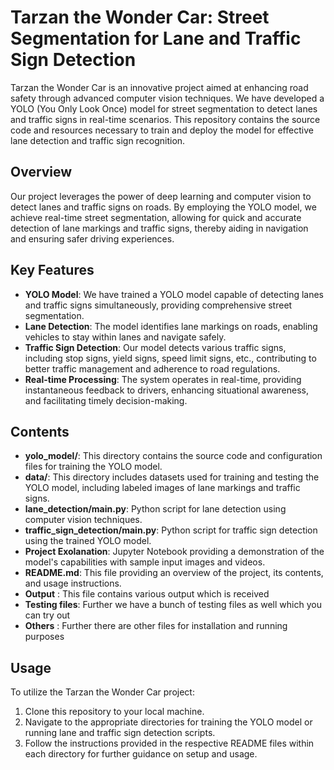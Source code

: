 # Tarzan the Wonder Car: Street Segmentation for Lane and Traffic Sign Detection

Tarzan the Wonder Car is an innovative project aimed at enhancing road safety through advanced computer vision techniques. We have developed a YOLO (You Only Look Once) model for street segmentation to detect lanes and traffic signs in real-time scenarios. This repository contains the source code and resources necessary to train and deploy the model for effective lane detection and traffic sign recognition.

## Overview

Our project leverages the power of deep learning and computer vision to detect lanes and traffic signs on roads. By employing the YOLO model, we achieve real-time street segmentation, allowing for quick and accurate detection of lane markings and traffic signs, thereby aiding in navigation and ensuring safer driving experiences.

## Key Features

- **YOLO Model**: We have trained a YOLO model capable of detecting lanes and traffic signs simultaneously, providing comprehensive street segmentation.
- **Lane Detection**: The model identifies lane markings on roads, enabling vehicles to stay within lanes and navigate safely.
- **Traffic Sign Detection**: Our model detects various traffic signs, including stop signs, yield signs, speed limit signs, etc., contributing to better traffic management and adherence to road regulations.
- **Real-time Processing**: The system operates in real-time, providing instantaneous feedback to drivers, enhancing situational awareness, and facilitating timely decision-making.

## Contents

- **yolo_model/**: This directory contains the source code and configuration files for training the YOLO model.
- **data/**: This directory includes datasets used for training and testing the YOLO model, including labeled images of lane markings and traffic signs.
- **lane_detection/main.py**: Python script for lane detection using computer vision techniques.
- **traffic_sign_detection/main.py**: Python script for traffic sign detection using the trained YOLO model.
- **Project Exolanation**: Jupyter Notebook providing a demonstration of the model's capabilities with sample input images and videos.
- **README.md**: This file providing an overview of the project, its contents, and usage instructions.
- **Output** : This file contains various output which is received
- **Testing files**: Further we have a bunch of testing files as well which you can try out
- **Others** : Further there are other files for installation and running purposes
  
## Usage

To utilize the Tarzan the Wonder Car project:

1. Clone this repository to your local machine.
2. Navigate to the appropriate directories for training the YOLO model or running lane and traffic sign detection scripts.
3. Follow the instructions provided in the respective README files within each directory for further guidance on setup and usage.
